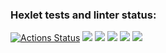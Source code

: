 ### Hexlet tests and linter status:
[![Actions Status](https://github.com/Ilya-67/frontend-project-44/workflows/hexlet-check/badge.svg)](https://github.com/Ilya-67/frontend-project-44/actions)
<a href="https://codeclimate.com/github/Ilya-67/frontend-project-44/maintainability"><img src="https://api.codeclimate.com/v1/badges/f2e708b6a1a110b3d43b/maintainability" /></a>
<a href="https://asciinema.org/a/dIM69qiCYtOzrEHNrLyM8e5eE" target="_blank"><img src="https://asciinema.org/a/dIM69qiCYtOzrEHNrLyM8e5eE.svg" /></a>
<a href="https://asciinema.org/a/j7x8mXSyKM78gVgELxkcQjRHe" target="_blank"><img src="https://asciinema.org/a/j7x8mXSyKM78gVgELxkcQjRHe.svg" /></a>
<a href="https://asciinema.org/a/qHeU0hm8jdiHtgfcMC1ZQxmDZ" target="_blank"><img src="https://asciinema.org/a/qHeU0hm8jdiHtgfcMC1ZQxmDZ.svg" /></a>
<a href="https://asciinema.org/a/jLcSnG4Ow8mkzRfyppjcqf2X5" target="_blank"><img src="https://asciinema.org/a/jLcSnG4Ow8mkzRfyppjcqf2X5.svg" /></a>